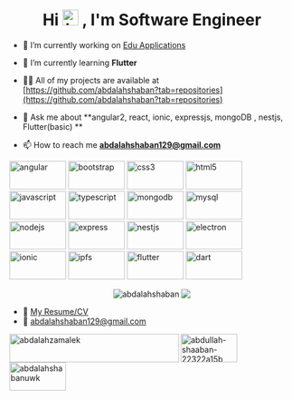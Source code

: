 <h1 align="center">Hi <img src="https://user-images.githubusercontent.com/1303154/88677602-1635ba80-d120-11ea-84d8-d263ba5fc3c0.gif" width="28px" alt="hi">
, I'm Software Engineer</h1>
<!--<h3 align="center">A Front-End Developer in Edu Applications in Egypt</h3>-->

- 🔭 I’m currently working on [Edu Applications](https://eduapplications.org/)

- 🌱 I’m currently learning **Flutter**

- 👨‍💻 All of my projects are available at [https://github.com/abdalahshaban?tab=repositories](https://github.com/abdalahshaban?tab=repositories)

- 💬 Ask me about **angular2, react, ionic, expressjs, mongoDB , nestjs, Flutter(basic) **

- 📫 How to reach me **abdalahshaban129@gmail.com**

<p align="left">

<img src="https://cdn.jsdelivr.net/npm/simple-icons@3.1.0/icons/angular.svg" title="angular" alt="angular" width="100" height="50"/>
<img src="https://cdn.jsdelivr.net/npm/simple-icons@3.1.0/icons/bootstrap.svg" title="bootstrap" alt="bootstrap" width="100" height="50"/>
<img src="https://cdn.jsdelivr.net/npm/simple-icons@3.1.0/icons/css3.svg" title="css3" alt="css3" width="100" height="50"/> 
<img src="https://cdn.jsdelivr.net/npm/simple-icons@3.1.0/icons/html5.svg" title="html5" alt="html5" width="100" height="50"/>
<img src="https://cdn.jsdelivr.net/npm/simple-icons@3.1.0/icons/javascript.svg" title="javascript" alt="javascript" width="100" height="50"/> 
<img src="https://cdn.jsdelivr.net/npm/simple-icons@3.1.0/icons/typescript.svg" title="typescript" alt="typescript" width="100" height="50"/> 
<img src="https://cdn.jsdelivr.net/npm/simple-icons@3.1.0/icons/mongodb.svg" title="mongodb" alt="mongodb" width="100" height="50"/>
<img src="https://cdn.jsdelivr.net/npm/simple-icons@3.1.0/icons/mysql.svg" title="mysql" alt="mysql" width="100" height="50"/> 
<img src="https://cdn.jsdelivr.net/npm/simple-icons@4.5.0/icons/node-dot-js.svg" title="nodejs" alt="nodejs" width="100" height="50"/> 
<img src="https://cdn.jsdelivr.net/npm/simple-icons@4.5.0/icons/express.svg" title="express" alt="express" width="100" height="50"/>
<img src="https://cdn.jsdelivr.net/npm/simple-icons@3.1.0/icons/nestjs.svg" title="nestjs" alt="nestjs" width="100" height="50"/>
<img src="https://cdn.jsdelivr.net/npm/simple-icons@3.1.0/icons/electron.svg" title="electron" alt="electron" width="100" height="50"/>
<img src="https://cdn.jsdelivr.net/npm/simple-icons@3.1.0/icons/ionic.svg" title="ionic" alt="ionic" width="100" height="50"/>
<img src="https://cdn.jsdelivr.net/npm/simple-icons@3.1.0/icons/ipfs.svg" title="ipfs" alt="ipfs" width="100" height="50"/>
<img src="https://cdn.jsdelivr.net/npm/simple-icons@3.1.0/icons/flutter.svg" title="flutter" alt="flutter" width="100" height="50"/> 
<img src="https://cdn.jsdelivr.net/npm/simple-icons@3.1.0/icons/dart.svg" title="dart" alt="dart" width="100" height="50"/></p>

<div align="center">
    <img src="https://github-readme-stats.vercel.app/api?username=abdalahshaban&show_icons=true" alt="abdalahshaban" /> 
     <img align="top" src="https://github-readme-stats.vercel.app/api/top-langs/?username=abdalahshaban"/>
</div>

 <!-- [![Top Langs](https://github-readme-stats.vercel.app/api/top-langs/?username=abdalahshaban)](https://github.com/abdalahshaban) -->

- :paperclip: [My Resume/CV](https://drive.google.com/file/d/1NZfoNdziUSG4Q0pZ3WClLKDZSIwjwxLx/view?usp=sharing)
- :email: abdalahshaban129@gmail.com

<div>
<!-- <a href="https://twitter.com/abdalahzamalek" target="blank"><img align="left"  src="https://cdn.jsdelivr.net/npm/simple-icons@3.0.1/icons/twitter.svg" alt="abdalahzamalek" width="100" height="50"/></a> -->

<a href="https://twitter.com/abdalahzamalek" target="blank"><img align="left" src="https://img.shields.io/twitter/follow/abdalahzamalek?label=abdalahzamalek&style=social" alt="abdalahzamalek" width="300" height="50"/></a>

<a href="https://linkedin.com/in/abdullah-shaaban-22322a15b" target="blank"><img align="left" src="https://cdn.jsdelivr.net/npm/simple-icons@3.0.1/icons/linkedin.svg" alt="abdullah-shaaban-22322a15b" width="100" height="50"/></a>

<a href="https://fb.com/abdalahshabanuwk" target="blank"><img align="left" src="https://cdn.jsdelivr.net/npm/simple-icons@3.0.1/icons/facebook.svg" alt="abdalahshabanuwk" width="100" height="50"/></a>

</div>
